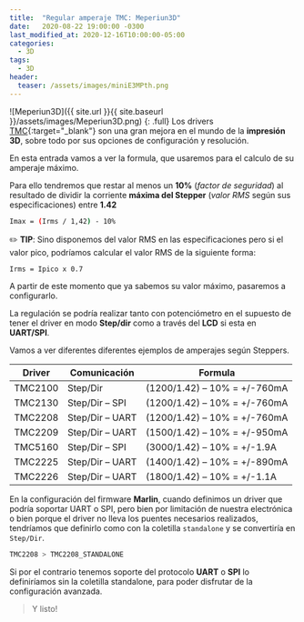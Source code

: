 ```yaml
---
title:  "Regular amperaje TMC: Meperiun3D"
date:   2020-08-22 19:00:00 -0300
last_modified_at: 2020-12-16T10:00:00-05:00
categories:
  - 3D
tags:
  - 3D
header:
  teaser: /assets/images/miniE3MPth.png
---
```


![Meperiun3D]({{ site.url }}{{ site.baseurl }}/assets/images/Meperiun3D.png)
{: .full}
Los drivers [TMC](https://www.trinamic.com/){:target="_blank"} son una gran mejora en el mundo de la **impresión 3D**, sobre todo por sus opciones de configuración y resolución.

En esta entrada vamos a ver la formula, que usaremos para el calculo de su amperaje máximo.

Para ello tendremos que restar al menos un **10%** (*factor de seguridad*) al resultado de dividir la corriente **máxima del Stepper** (*valor RMS* según sus especificaciones) entre **1.42**

```bash
Imax = (Irms / 1,42) - 10%
```

✏️ **TIP**: Sino disponemos del valor RMS en las especificaciones pero si el valor pico, podríamos calcular el valor RMS de la siguiente forma:

```bash
Irms = Ipico x 0.7
```

A partir de este momento que ya sabemos su valor máximo, pasaremos a configurarlo.

La regulación se podría realizar tanto con potenciómetro en el supuesto de tener el driver en  modo **Step/dir** como a través del **LCD** si esta en **UART/SPI**.

Vamos a ver diferentes diferentes ejemplos de amperajes según Steppers.

| Driver | Comunicación | Formula |
| ------ | ------ | ------ |
| TMC2100 | Step/Dir | (1200/1.42) – 10% = +/-760mA |
| TMC2130 | Step/Dir – SPI | (1200/1.42) – 10% = +/-760mA |
| TMC2208 | Step/Dir – UART | (1200/1.42) – 10% = +/-760mA |
| TMC2209 | Step/Dir – UART | (1500/1.42) – 10% = +/-950mA |
| TMC5160 | Step/Dir – SPI | (3000/1.42) – 10% = +/-1.9A |
| TMC2225 | Step/Dir – UART | (1400/1.42) – 10% = +/-890mA |
| TMC2226 | Step/Dir – UART | (1800/1.42) – 10% = +/-1.1A |

En la configuración del firmware **Marlin**, cuando definimos un driver que podría soportar  UART o SPI, pero bien por limitación de nuestra electrónica o bien porque el driver no lleva los puentes necesarios realizados, tendríamos que definirlo como con la coletilla `standalone` y se convertiría en `Step/Dir`.

```bash
TMC2208 > TMC2208_STANDALONE
```

Si por el contrario tenemos soporte del protocolo **UART** o **SPI** lo definiríamos sin la coletilla standalone, para poder disfrutar de la configuración avanzada.

> Y listo!
